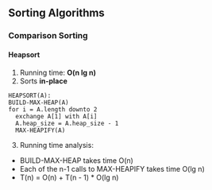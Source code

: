 ## Sorting Algorithms
### Comparison Sorting
#### Heapsort
1. Running time: **O(n lg n)**
2. Sorts **in-place**
```
HEAPSORT(A):
BUILD-MAX-HEAP(A)
for i = A.length downto 2
  exchange A[1] with A[i]
  A.heap_size = A.heap_size - 1
  MAX-HEAPIFY(A)
```
3. Running time analysis:
  - BUILD-MAX-HEAP takes time O(n)
  - Each of the n-1 calls to MAX-HEAPIFY takes time O(lg n)
  - T(n) = O(n) + T(n - 1) * O(lg n)
  
